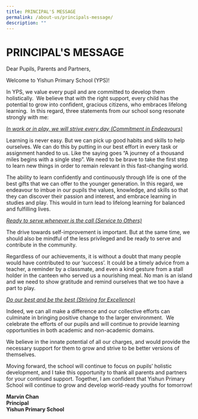 ```yaml
---
title: PRINCIPAL'S MESSAGE
permalink: /about-us/principals-message/
description: ""
---
```

# PRINCIPAL'S MESSAGE

Dear Pupils, Parents and Partners,  

Welcome to Yishun Primary School (YPS)!

In YPS, we value every pupil and are committed to develop them holistically.  We believe that with the right support, every child has the potential to grow into confident, gracious citizens, who embraces lifelong learning.  In this regard, three statements from our school song resonate strongly with me:

<u><i>In work or in play, we will strive every day (Commitment in Endeavours)</i></u>

Learning is never easy. But we can pick up good habits and skills to help ourselves. We can do this by putting in our best effort in every task or assignment handed to us. Like the saying goes “A journey of a thousand miles begins with a single step”. We need to be brave to take the first step to learn new things in order to remain relevant in this fast-changing world.

The ability to learn confidently and continuously through life is one of the best gifts that we can offer to the younger generation. In this regard, we endeavour to imbue in our pupils the values, knowledge, and skills so that they can discover their passion and interest, and embrace learning in studies and play. This would in turn lead to lifelong learning for balanced and fulfilling lives.

<u><i>Ready to serve whenever is the call (Service to Others)</i></u>

The drive towards self-improvement is important. But at the same time, we should also be mindful of the less privileged and be ready to serve and contribute in the community.

Regardless of our achievements, it is without a doubt that many people would have contributed to our ‘success’. It could be a timely advice from a teacher, a reminder by a classmate, and even a kind gesture from a stall holder in the canteen who served us a nourishing meal. No man is an island and we need to show gratitude and remind ourselves that we too have a part to play.

<u><i>Do our best and be the best (Striving for Excellence)</i></u>

Indeed, we can all make a difference and our collective efforts can culminate in bringing positive change to the larger environment.  We celebrate the efforts of our pupils and will continue to provide learning opportunities in both academic and non-academic domains.

We believe in the innate potential of all our charges, and would provide the necessary support for them to grow and strive to be better versions of themselves.

Moving forward, the school will continue to focus on pupils’ holistic development, and I take this opportunity to thank all parents and partners for your continued support. Together, I am confident that Yishun Primary School will continue to grow and develop world-ready youths for tomorrow!

**Marvin Chan**    
**Principal**   
**Yishun Primary School**